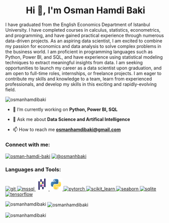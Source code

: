 
<h1 align="center">Hi 👋, I'm Osman Hamdi Baki</h1>
<p>
    I have graduated from the English Economics Department of Istanbul University. I have completed courses in calculus, statistics, econometrics, and programming, and have gained practical experience through numerous data-driven projects. As an aspiring data scientist, I am excited to combine my passion for economics and data analysis to solve complex problems in the business world. I am proficient in programming 
languages such as Python, Power BI, and SQL, and have experience using statistical modeling techniques to extract meaningful insights from data. I am seeking opportunities to launch my career as a data scientist upon graduation, and am open to full-time roles, internships, or freelance projects. I am eager to contribute my skills and knowledge to a team, learn from experienced professionals, and develop my skills in this exciting and rapidly-evolving field.
</p>

<p align="left"> <img src="https://komarev.com/ghpvc/?username=osmanhamdibaki&label=Profile%20views&color=0e75b6&style=flat" alt="osmanhamdibaki" /> </p>

- 🔭 I’m currently working on **Python, Power BI, SQL**

- 💬 Ask me about **Data Science and Artifical Intelligence**

- 📫 How to reach me **osmanhamdibaki@gmail.com**

<h3 align="left">Connect with me:</h3>
<p align="left">
<a href="https://linkedin.com/in/osman-hamdi-baki" target="blank"><img align="center" src="https://raw.githubusercontent.com/rahuldkjain/github-profile-readme-generator/master/src/images/icons/Social/linked-in-alt.svg" alt="osman-hamdi-baki" height="30" width="40" /></a>
<a href="https://medium.com/@osmanhbaki" target="blank"><img align="center" src="https://raw.githubusercontent.com/rahuldkjain/github-profile-readme-generator/master/src/images/icons/Social/medium.svg" alt="@osmanhbaki" height="30" width="40" /></a>
</p>

<h3 align="left">Languages and Tools:</h3>
<p align="left"> <a href="https://git-scm.com/" target="_blank" rel="noreferrer"> <img src="https://www.vectorlogo.zone/logos/git-scm/git-scm-icon.svg" alt="git" width="40" height="40"/> </a> <a href="https://www.microsoft.com/en-us/sql-server" target="_blank" rel="noreferrer"> <img src="https://www.svgrepo.com/show/303229/microsoft-sql-server-logo.svg" alt="mssql" width="40" height="40"/> </a> <a href="https://pandas.pydata.org/" target="_blank" rel="noreferrer"> <img src="https://raw.githubusercontent.com/devicons/devicon/2ae2a900d2f041da66e950e4d48052658d850630/icons/pandas/pandas-original.svg" alt="pandas" width="40" height="40"/> </a> <a href="https://www.python.org" target="_blank" rel="noreferrer"> <img src="https://raw.githubusercontent.com/devicons/devicon/master/icons/python/python-original.svg" alt="python" width="40" height="40"/> </a> <a href="https://pytorch.org/" target="_blank" rel="noreferrer"> <img src="https://www.vectorlogo.zone/logos/pytorch/pytorch-icon.svg" alt="pytorch" width="40" height="40"/> </a> <a href="https://scikit-learn.org/" target="_blank" rel="noreferrer"> <img src="https://upload.wikimedia.org/wikipedia/commons/0/05/Scikit_learn_logo_small.svg" alt="scikit_learn" width="40" height="40"/> </a> <a href="https://seaborn.pydata.org/" target="_blank" rel="noreferrer"> <img src="https://seaborn.pydata.org/_images/logo-mark-lightbg.svg" alt="seaborn" width="40" height="40"/> </a> <a href="https://www.sqlite.org/" target="_blank" rel="noreferrer"> <img src="https://www.vectorlogo.zone/logos/sqlite/sqlite-icon.svg" alt="sqlite" width="40" height="40"/> </a> <a href="https://www.tensorflow.org" target="_blank" rel="noreferrer"> <img src="https://www.vectorlogo.zone/logos/tensorflow/tensorflow-icon.svg" alt="tensorflow" width="40" height="40"/> </a> </p>

<p><img align="left" src="https://github-readme-stats.vercel.app/api/top-langs?username=osmanhamdibaki&show_icons=true&locale=en&layout=compact" alt="osmanhamdibaki" /></p>

<p>&nbsp;<img align="center" src="https://github-readme-stats.vercel.app/api?username=osmanhamdibaki&show_icons=true&locale=en" alt="osmanhamdibaki" /></p>

<p><img align="center" src="https://github-readme-streak-stats.herokuapp.com/?user=osmanhamdibaki&" alt="osmanhamdibaki" /></p>
